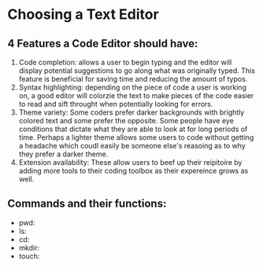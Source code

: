 # Choosing a Text Editor

## 4 Features a Code Editor should have:
1. Code completion: allows a user to begin typing and the editor will display potential suggestions to go along what was originally typed. This feature is beneficial for saving time and reducing the amount of typos.
1. Syntax highlighting: depending on the piece of code a user is working on, a good editor will colorzie the text to make pieces of the code easier to read and sift throught when potentially looking for errors.
1. Theme variety: Some coders prefer darker backgrounds with brightly colored text and some prefer the opposite. Some people have eye conditions that dictate what they are able to look at for long periods of time. Perhaps a lighter theme allows some users to code without getting a headache which coudl easily be someone else's reasoing as to why they prefer a darker theme. 
1. Extension availability: These allow users to beef up their reipitoire by adding more tools to their coding toolbox as their expereince grows as well.

## Commands and their functions:
- pwd: 
- ls: 
- cd: 
- mkdir: 
- touch: 
